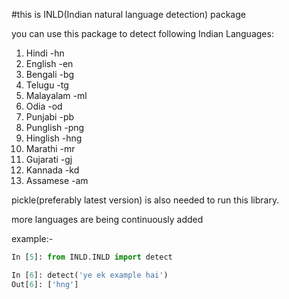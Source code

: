 #this is INLD(Indian natural language detection) package

you can use this package to detect following Indian Languages:
1. Hindi	-hn
2. English  -en
3. Bengali  -bg
4. Telugu   -tg
5. Malayalam -ml
6. Odia		 -od
7. Punjabi	 -pb
8. Punglish	 -png
9. Hinglish	 -hng
10. Marathi  -mr
11. Gujarati -gj
12. Kannada  -kd
13. Assamese -am

pickle(preferably latest version) is also needed to run this library.

more languages are being continuously added

example:-
```python
In [5]: from INLD.INLD import detect

In [6]: detect('ye ek example hai')
Out[6]: ['hng']
```
